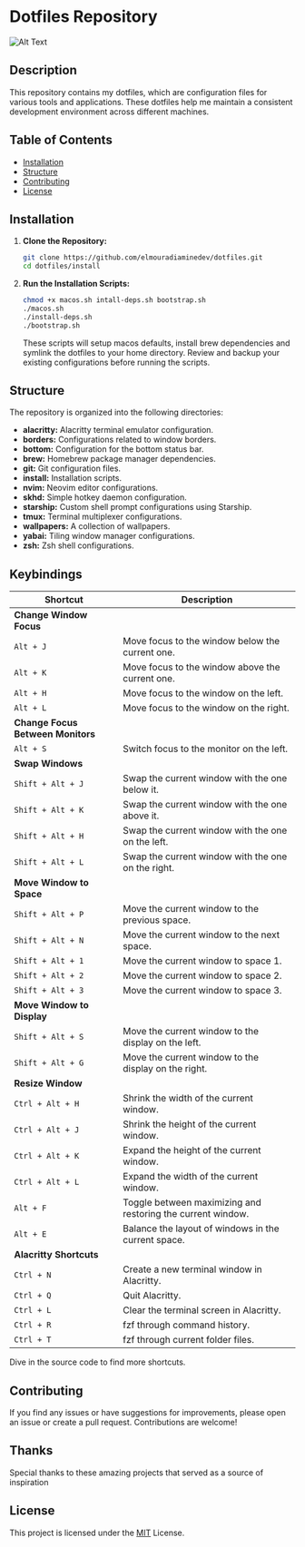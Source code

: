 # Dotfiles Repository

![Alt Text]("./thumbnail.png")

## Description

This repository contains my dotfiles, which are configuration files for various tools and applications. These dotfiles help me maintain a consistent development environment across different machines.

## Table of Contents

- [Installation](#installation)
- [Structure](#structure)
- [Contributing](#contributing)
- [License](#license)

## Installation

1. **Clone the Repository:**

   ```bash
   git clone https://github.com/elmouradiaminedev/dotfiles.git
   cd dotfiles/install
   ```

2. **Run the Installation Scripts:**

   ```bash
   chmod +x macos.sh intall-deps.sh bootstrap.sh
   ./macos.sh
   ./install-deps.sh
   ./bootstrap.sh
   ```

   These scripts will setup macos defaults, install brew dependencies and symlink the dotfiles to your home directory. Review and backup your existing configurations before running the scripts.

## Structure

The repository is organized into the following directories:

- **alacritty:** Alacritty terminal emulator configuration.
- **borders:** Configurations related to window borders.
- **bottom:** Configuration for the bottom status bar.
- **brew:** Homebrew package manager dependencies.
- **git:** Git configuration files.
- **install:** Installation scripts.
- **nvim:** Neovim editor configurations.
- **skhd:** Simple hotkey daemon configuration.
- **starship:** Custom shell prompt configurations using Starship.
- **tmux:** Terminal multiplexer configurations.
- **wallpapers:** A collection of wallpapers.
- **yabai:** Tiling window manager configurations.
- **zsh:** Zsh shell configurations.

## Keybindings

| Shortcut                          | Description                                                 |
| --------------------------------- | ----------------------------------------------------------- |
| **Change Window Focus**                                                                        |
| `Alt + J`                         | Move focus to the window below the current one.             |
| `Alt + K`                         | Move focus to the window above the current one.             |
| `Alt + H`                         | Move focus to the window on the left.                       |
| `Alt + L`                         | Move focus to the window on the right.                      |
| **Change Focus Between Monitors**                                                              |
| `Alt + S`                         | Switch focus to the monitor on the left.                    |
| **Swap Windows**                                                                               |
| `Shift + Alt + J`                 | Swap the current window with the one below it.              |
| `Shift + Alt + K`                 | Swap the current window with the one above it.              |
| `Shift + Alt + H`                 | Swap the current window with the one on the left.           |
| `Shift + Alt + L`                 | Swap the current window with the one on the right.          |
| **Move Window to Space**                                                                       |
| `Shift + Alt + P`                 | Move the current window to the previous space.              |
| `Shift + Alt + N`                 | Move the current window to the next space.                  |
| `Shift + Alt + 1`                 | Move the current window to space 1.                         |
| `Shift + Alt + 2`                 | Move the current window to space 2.                         |
| `Shift + Alt + 3`                 | Move the current window to space 3.                         |
| **Move Window to Display**                                                                     |
| `Shift + Alt + S`                 | Move the current window to the display on the left.         |
| `Shift + Alt + G`                 | Move the current window to the display on the right.        |
| **Resize Window**                                                                              |
| `Ctrl + Alt + H`                  | Shrink the width of the current window.                     |
| `Ctrl + Alt + J`                  | Shrink the height of the current window.                    |
| `Ctrl + Alt + K`                  | Expand the height of the current window.                    |
| `Ctrl + Alt + L`                  | Expand the width of the current window.                     |
| `Alt + F`                         | Toggle between maximizing and restoring the current window. |
| `Alt + E`                         | Balance the layout of windows in the current space.         |
| **Alacritty Shortcuts**                                                                        |
| `Ctrl + N`                        | Create a new terminal window in Alacritty.                  |
| `Ctrl + Q`                        | Quit Alacritty.                                             |
| `Ctrl + L`                        | Clear the terminal screen in Alacritty.                     |
| `Ctrl + R`                        | fzf through command history.                                |
| `Ctrl + T`                        | fzf through current folder files.                           |

Dive in the source code to find more shortcuts.

## Contributing

If you find any issues or have suggestions for improvements, please open an issue or create a pull request. Contributions are welcome!

## Thanks

Special thanks to these amazing projects that served as a source of inspiration

## License

This project is licensed under the [MIT](https://github.com/elmouradiaminedev/dotfiles/blob/main/LICENSE) License.
